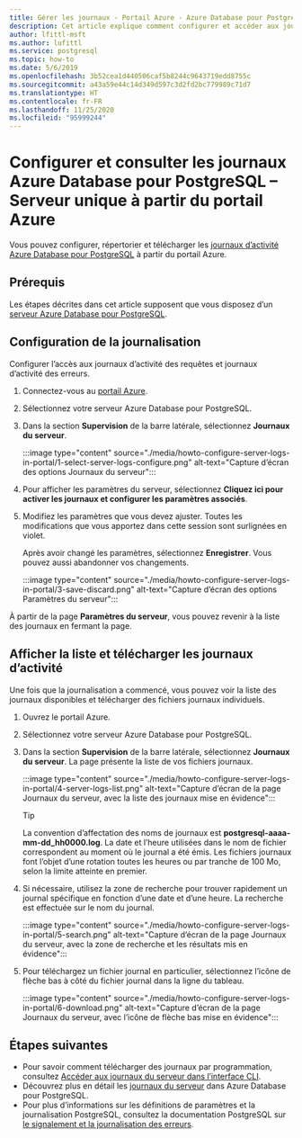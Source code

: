 ```yaml
---
title: Gérer les journaux - Portail Azure - Azure Database pour PostgreSQL - Serveur unique
description: Cet article explique comment configurer et accéder aux journaux de serveur (fichiers .log) dans Azure Database pour PostgreSQL – Serveur unique à partir du portail Azure.
author: lfittl-msft
ms.author: lufittl
ms.service: postgresql
ms.topic: how-to
ms.date: 5/6/2019
ms.openlocfilehash: 3b52cea1d440506caf5b8244c9643719edd8755c
ms.sourcegitcommit: a43a59e44c14d349d597c3d2fd2bc779989c71d7
ms.translationtype: HT
ms.contentlocale: fr-FR
ms.lasthandoff: 11/25/2020
ms.locfileid: "95999244"
---
```

# <a name="configure-and-access-azure-database-for-postgresql---single-server-logs-from-the-azure-portal"></a>Configurer et consulter les journaux Azure Database pour PostgreSQL – Serveur unique à partir du portail Azure

Vous pouvez configurer, répertorier et télécharger les [journaux d’activité Azure Database pour PostgreSQL](concepts-server-logs.md) à partir du portail Azure.

## <a name="prerequisites"></a>Prérequis
Les étapes décrites dans cet article supposent que vous disposez d’un [serveur Azure Database pour PostgreSQL](quickstart-create-server-database-portal.md).

## <a name="configure-logging"></a>Configuration de la journalisation
Configurer l’accès aux journaux d’activité des requêtes et journaux d’activité des erreurs. 

1. Connectez-vous au [portail Azure](https://portal.azure.com/).

2. Sélectionnez votre serveur Azure Database pour PostgreSQL.

3. Dans la section **Supervision** de la barre latérale, sélectionnez **Journaux du serveur**. 

   :::image type="content" source="./media/howto-configure-server-logs-in-portal/1-select-server-logs-configure.png" alt-text="Capture d’écran des options Journaux du serveur":::

4. Pour afficher les paramètres du serveur, sélectionnez **Cliquez ici pour activer les journaux et configurer les paramètres associés**.

5. Modifiez les paramètres que vous devez ajuster. Toutes les modifications que vous apportez dans cette session sont surlignées en violet.

   Après avoir changé les paramètres, sélectionnez **Enregistrer**. Vous pouvez aussi abandonner vos changements. 

   :::image type="content" source="./media/howto-configure-server-logs-in-portal/3-save-discard.png" alt-text="Capture d’écran des options Paramètres du serveur":::

À partir de la page **Paramètres du serveur**, vous pouvez revenir à la liste des journaux en fermant la page.

## <a name="view-list-and-download-logs"></a>Afficher la liste et télécharger les journaux d’activité
Une fois que la journalisation a commencé, vous pouvez voir la liste des journaux disponibles et télécharger des fichiers journaux individuels. 

1. Ouvrez le portail Azure.

2. Sélectionnez votre serveur Azure Database pour PostgreSQL.

3. Dans la section **Supervision** de la barre latérale, sélectionnez **Journaux du serveur**. La page présente la liste de vos fichiers journaux.

   :::image type="content" source="./media/howto-configure-server-logs-in-portal/4-server-logs-list.png" alt-text="Capture d’écran de la page Journaux du serveur, avec la liste des journaux mise en évidence":::

   > [!TIP]
   > La convention d’affectation des noms de journaux est **postgresql-aaaa-mm-dd_hh0000.log**. La date et l’heure utilisées dans le nom de fichier correspondent au moment où le journal a été émis. Les fichiers journaux font l’objet d’une rotation toutes les heures ou par tranche de 100 Mo, selon la limite atteinte en premier.

4. Si nécessaire, utilisez la zone de recherche pour trouver rapidement un journal spécifique en fonction d’une date et d’une heure. La recherche est effectuée sur le nom du journal.

   :::image type="content" source="./media/howto-configure-server-logs-in-portal/5-search.png" alt-text="Capture d’écran de la page Journaux du serveur, avec la zone de recherche et les résultats mis en évidence":::

5. Pour téléchargez un fichier journal en particulier, sélectionnez l’icône de flèche bas à côté du fichier journal dans la ligne du tableau.

   :::image type="content" source="./media/howto-configure-server-logs-in-portal/6-download.png" alt-text="Capture d’écran de la page Journaux du serveur, avec l’icône de flèche bas mise en évidence":::

## <a name="next-steps"></a>Étapes suivantes
- Pour savoir comment télécharger des journaux par programmation, consultez [Accéder aux journaux du serveur dans l’interface CLI](howto-configure-server-logs-using-cli.md).
- Découvrez plus en détail les [journaux du serveur](concepts-server-logs.md) dans Azure Database pour PostgreSQL. 
- Pour plus d’informations sur les définitions de paramètres et la journalisation PostgreSQL, consultez la documentation PostgreSQL sur [le signalement et la journalisation des erreurs](https://www.postgresql.org/docs/current/static/runtime-config-logging.html).

